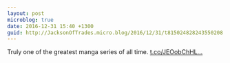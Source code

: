 ```yaml
---
layout: post
microblog: true
date: 2016-12-31 15:40 +1300
guid: http://JacksonOfTrades.micro.blog/2016/12/31/t815024828243550208.html
---
```

Truly one of the greatest manga series of all time. [t.co/JEOobChHL...](https://t.co/JEOobChHL4)
